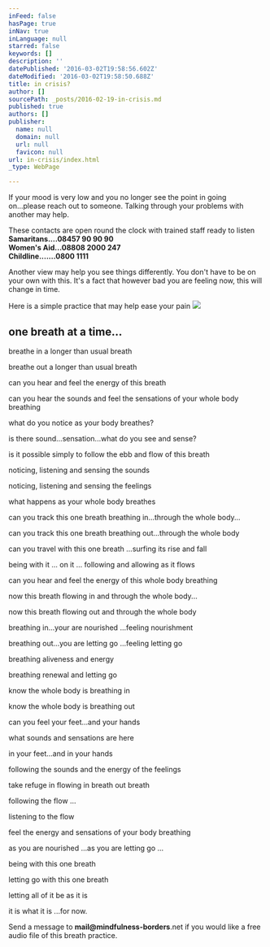 ```yaml
---
inFeed: false
hasPage: true
inNav: true
inLanguage: null
starred: false
keywords: []
description: ''
datePublished: '2016-03-02T19:58:56.602Z'
dateModified: '2016-03-02T19:58:50.688Z'
title: in crisis?
author: []
sourcePath: _posts/2016-02-19-in-crisis.md
published: true
authors: []
publisher:
  name: null
  domain: null
  url: null
  favicon: null
url: in-crisis/index.html
_type: WebPage

---
```

If your mood is very low and you no longer see the point in going on...please reach out to someone. Talking through your problems with another may help. 

These contacts are open round the clock with trained staff ready to listen  
**Samaritans....08457 90 90 90  
Women's Aid...08808 2000 247  
Childline.......0800 1111**

Another view may help you see things differently. You don't have to be on your own with this. It's a fact  that however bad you are feeling now, this will change in time.

Here is a simple practice that may help ease your pain
![](https://s3-us-west-2.amazonaws.com/the-grid-img/p/5899aca1737384128e2c6700db3678bbfb527534.jpg)

## one breath at a time...

breathe in a longer than usual breath

breathe out a longer than usual breath

can you hear and feel the energy of this breath

can you hear the sounds and feel the sensations of your whole body breathing

what do you notice as your body breathes?

is there sound...sensation...what do you see and sense?

is it possible simply to follow the ebb and flow of this breath

noticing, listening and sensing the sounds 

noticing, listening and sensing the feelings 

what happens as your whole body breathes

can you track this one breath breathing in...through the whole body...

can you track this one breath breathing out...through the whole  body

can you travel with this one breath ...surfing its rise and fall

being with it ... on it ... following and allowing as it flows 

can you hear and feel the energy of this whole body breathing

now this breath flowing in and through the whole body...

now this breath flowing out and through the whole body

breathing in...your are nourished ...feeling nourishment

breathing out...you are letting go ...feeling letting go

breathing aliveness  and energy

breathing renewal and letting go 

know the whole body is breathing in

know the whole body is breathing out

can you feel your feet...and your hands

what sounds and sensations are here 

in your feet...and in your hands

following the  sounds and the energy of the feelings

take refuge in flowing in breath out breath 

following the flow ...

listening to the flow

feel the energy and sensations of your body breathing

as you are nourished ...as you are letting go ...

being with this one breath

letting go with this one breath

letting all of it be as it is

it is what it is ...for now.

Send a message to **mail@mindfulness-borders**.net if you would like a free audio file of this breath practice.